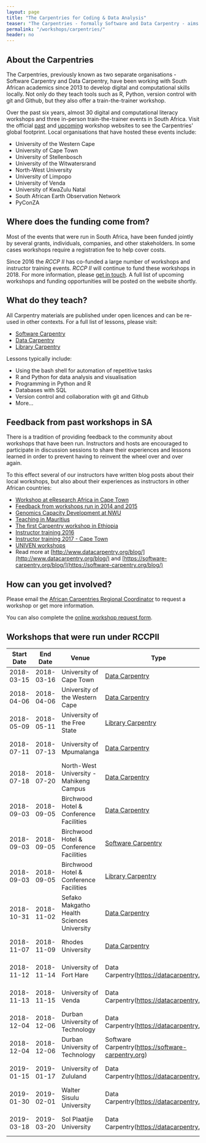 ```yaml
---
layout: page
title: "The Carpentries for Coding & Data Analysis"
teaser: "The Carpentries - formally Software and Data Carpentry - aims to teach digital and computational literacy to researchers, postgraduate students, and support staff in IT and the libraries through open access materials and methodologies."
permalink: "/workshops/carpentries/"
header: no
---
```


## About the Carpentries

The Carpentries, previously known as two separate organisations - Software Carpentry and Data Carpentry, 
have been working with South African academics since 2013 to develop digital and computational skills
locally. Not only do they teach tools such as R, Python, version control with git and Github, but they also 
offer a train-the-trainer workshop.

Over the past six years, almost 30 digital and computational literacy workshops and three in-person 
train-the-trainer events in South Africa. Visit the official [past](https://software-carpentry.org/workshops/past/)
 and [upcoming](https://software-carpentry.org/workshops/) workshop 
websites to see the Carpentries' global footprint. Local organisations that have hosted these events include:

- University of the Western Cape
- University of Cape Town
- University of Stellenbosch
- University of the Witwatersrand
- North-West University
- University of Limpopo
- University of Venda
- University of KwaZulu Natal
- South African Earth Observation Network
- PyConZA

## Where does the funding come from?

Most of the events that were run in South Africa, have been funded jointly by several grants, individuals, 
companies, and other stakeholders. In some cases workshops require a registration fee to help cover costs.

Since 2016 the <em>RCCP II</em> has co-funded a large number of workshops and instructor training events. 
<em>RCCP II</em> will continue to fund these workshops in 2018. For more information, please 
[get in touch](https://docs.google.com/forms/d/e/1FAIpQLScYQU2FSqHBsSOouSkZgS2Qmin2BGF7VIpXg1aSye55XF2VqQ/viewform?usp=sf_link).
A full list of upcoming workshops and funding opportunities will be posted on the website shortly.

## What do they teach?

All Carpentry materials are published under open licences and can be re-used in other contexts. For a full
list of lessons, please visit:

- [Software Carpentry](https://software-carpentry.org/lessons/)
- [Data Carpentry](http://www.datacarpentry.org/lessons/)
- [Library Carpentry](https://librarycarpentry.github.io/)

Lessons typically include:

- Using the bash shell for automation of repetitive tasks
- R and Python for data analysis and visualisation
- Programming in Python and R
- Databases with SQL
- Version control and collaboration with git and Github
- More...

## Feedback from past workshops in SA

There is a tradition of providing feedback to the community about workshops that have been run. 
Instructors and hosts are encouraged to participate in discussion sessions to share their experiences
and lessons learned in order to prevent having to reinvent the wheel over and over again.

To this effect several of our instructors have written blog posts about their local workshops, but also
about their experiences as instructors in other African countries:

- [Workshop at eResearch Africa in Cape Town](https://software-carpentry.org/blog/2014/12/cape-town-swc.html)
- [Feedback from workshops run in 2014 and 2015](https://software-carpentry.org/blog/2016/01/a-year-of-swc-in-south-africa.html)
- [Genomics Capacity Development at NWU](http://www.datacarpentry.org/blog/genomics-nwu/)
- [Teaching in Mauritius](https://software-carpentry.org/blog/2017/09/mauritius.html)
- [The first Carpentry workshop in Ethiopia](https://software-carpentry.org/blog/2017/09/ethiopia.html)
- [Instructor training 2016](https://software-carpentry.org/blog/2016/04/south-africa-instructor-training.html)
- [Instructor training 2017 - Cape Town](https://software-carpentry.org/blog/2017/05/instructor-training-south-africa.html)
- [UNIVEN workshops](http://www.datacarpentry.org/blog/univen/)
- Read more at [http://www.datacarpentry.org/blog/](http://www.datacarpentry.org/blog/) and [https://software-carpentry.org/blog/](https://software-carpentry.org/blog/)

## How can you get involved?

Please email the [African Carpentries Regional Coordinator](mailto:amin-afr@carpentries.org) to request a workshop or get more information. 

You can also complete the [online workshop request form](https://amy.carpentries.org/forms/workshop/).

## Workshops that were run under RCCPII

|Start Date|End Date|Venue|Type|Workshop Website|
|----------|--------|-----|----|----------------|
|2018-03-15|2018-03-16|University of Cape Town|[Data Carpentry](https://datacarpentry.org)|https://katrintirok.github.io/2018-03-15-satRday/|
|2018-04-06|2018-04-06|University of the Western Cape|[Data Carpentry](https://datacarpentry.org)|https://tenet-rccpii.github.io/2018-04-06-GalaxyConf-R/|
|2018-05-09|2018-05-11|University of the Free State|[Library Carpentry](https://librarycarpentry.org/)|https://ufshpc.github.io/2018-05-09-ufs/|
|2018-07-11|2018-07-13|University of Mpumalanga|[Data Carpentry](https://datacarpentry.org)|https://tenet-rccpii.github.io/2018-07-11-UMP/|
|2018-07-18|2018-07-20|North-West University - Mahikeng Campus|[Data Carpentry](https://datacarpentry.org)|https://tenet-rccpii.github.io/2018-07-18-NWU-Mafikeng/
|2018-09-03|2018-09-05|Birchwood Hotel & Conference Facilities|[Data Carpentry](https://datacarpentry.org)|https://tenet-rccpii.github.io/2018-09-03-CarpentryConnect-JHB-Social-Sciences/|
|2018-09-03|2018-09-05|Birchwood Hotel & Conference Facilities|[Software Carpentry](https://software-carpentry.org)|https://tenet-rccpii.github.io/2018-09-03-CarpentryConnect-JHB-SWC/|
|2018-09-03|2018-09-05|Birchwood Hotel & Conference Facilities|[Library Carpentry](https://librarycarpentry.org)|https://dh-southernafrica.github.io/2018-09-03-CarpentryConnect-JHB-LC|
|2018-10-31|2018-11-02|Sefako Makgatho Health Sciences University|[Data Carpentry](https://datacarpentry.org)|https://tenet-rccpii.github.io/2018-10-31-SMU/|
|2018-11-07|2018-11-09|Rhodes University|[Data Carpentry](https://datacarpentry.org)|https://tenet-rccpii.github.io/2018-11-07-Rhodes-Uni/|
|2018-11-12|2018-11-14|University of Fort Hare|Data Carpentry(https://datacarpentry.org)|https://tenet-rccpii.github.io/2018-11-12-UFH-Alice/|
|2018-11-13|2018-11-15|University of Venda|Data Carpentry(https://datacarpentry.org)|https://tenet-rccpii.github.io/2018-11-13-UNIVEN/|
|2018-12-04|2018-12-06|Durban University of Technology|Data Carpentry(https://datacarpentry.org)|https://tenet-rccpii.github.io/2018-12-04-DUT-DC/|
|2018-12-04|2018-12-06|Durban University of Technology|Software Carpentry(https://software-carpentry.org)|https://tenet-rccpii.github.io/2018-12-04-DUT-SWC/|
|2019-01-15|2019-01-17|University of Zululand|Data Carpentry(https://datacarpentry.org)|https://tenet-rccpii.github.io/2019-01-15-UNIZULU/|
|2019-01-30|2019-02-01|Walter Sisulu University|Data Carpentry(https://datacarpentry.org)|https://tenet-rccpii.github.io/2019-01-30-WSU-EastLondon/|
|2019-03-18|2019-03-20|Sol Plaatjie University|Data Carpentry(https://datacarpentry.org)|https://tenet-rccpii.github.io/2019-03-18-SPU/|





